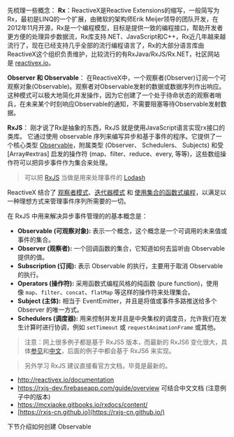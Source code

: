 先梳理一些概念：
**Rx**：ReactiveX是Reactive Extensions的缩写，一般简写为Rx，最初是LINQ的一个扩展，由微软的架构师Erik Meijer领导的团队开发，在2012年11月开源，Rx是一个编程模型，目标是提供一致的编程接口，帮助开发者更方便的处理异步数据流，Rx库支持.NET、JavaScript和C++，Rx近几年越来越流行了，现在已经支持几乎全部的流行编程语言了，Rx的大部分语言库由ReactiveX这个组织负责维护，比较流行的有RxJava/RxJS/Rx.NET，社区网站是 [reactivex.io](http://reactivex.io/)。

**Observer 和 Observable**： 在ReactiveX中，一个观察者(Observer)订阅一个可观察对象(Observable)。观察者对Observable发射的数据或数据序列作出响应。这种模式可以极大地简化并发操作，因为它创建了一个处于待命状态的观察者哨兵，在未来某个时刻响应Observable的通知，不需要阻塞等待Observable发射数据。

**RxJS**： 刚才说了Rx是抽象的东西，RxJS 就是使用JavaScript语言实现rx接口的类库。
它通过使用 observable 序列来编写异步和基于事件的程序。它提供了一个核心类型 [Observable](https://cn.rx.js.org/manual/overview.html#observable)，附属类型 (Observer、 Schedulers、 Subjects) 和受 [Array#extras] 启发的操作符 (map、filter、reduce、every, 等等)，这些数组操作符可以把异步事件作为集合来处理。

> 可以把 [RxJS](https://cn.rx.js.org/manual/overview.html#) 当做是用来处理事件的 [Lodash](https://lodash.com/)

ReactiveX 结合了 [观察者模式](https://en.wikipedia.org/wiki/Observer_pattern)、[迭代器模式](https://en.wikipedia.org/wiki/Iterator_pattern) 和 [使用集合的函数式编程](http://martinfowler.com/articles/collection-pipeline/#NestedOperatorExpressions)，以满足以一种理想方式来管理事件序列所需要的一切。

在 RxJS 中用来解决异步事件管理的的基本概念是：

*   **Observable (可观察对象):** 表示一个概念，这个概念是一个可调用的未来值或事件的集合。
*   **Observer (观察者):** 一个回调函数的集合，它知道如何去监听由 Observable 提供的值。
*   **Subscription (订阅):** 表示 Observable 的执行，主要用于取消 Observable 的执行。
*   **Operators (操作符):** 采用函数式编程风格的纯函数 (pure function)，使用像 `map`、`filter`、`concat`、`flatMap` 等这样的操作符来处理集合。
*   **Subject (主体):** 相当于 EventEmitter，并且是将值或事件多路推送给多个 Observer 的唯一方式。
*   **Schedulers (调度器):** 用来控制并发并且是中央集权的调度员，允许我们在发生计算时进行协调，例如 `setTimeout` 或 `requestAnimationFrame` 或其他。

> 注意：网上很多例子都是基于 RxJS5 版本，而最新的 RxJS6 变化很大，具体[参见](https://github.com/ReactiveX/rxjs/blob/master/docs_app/content/guide/v6/migration.md#dep-methods)和[中文](https://segmentfault.com/a/1190000014956260)，后面的例子中都会基于 RxJS6 来实现。

> 另外学习 RxJS 建议直接看官方文档，毕竟是最新的。
* http://reactivex.io/documentation
* https://rxjs-dev.firebaseapp.com/guide/overview
可结合中文文档 (注意例子中的版本)
* https://mcxiaoke.gitbooks.io/rxdocs/content/
* [https://rxjs-cn.github.io](https://rxjs-cn.github.io/)

下节介绍如何创建 Observable
